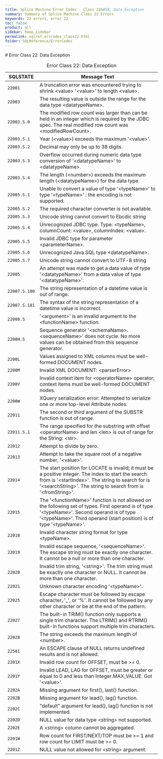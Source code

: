 ```yaml
---
title: Splice Machine Error Codes - Class 22&#58; Data Exception
summary: Summary of Splice Machine Class 22 Errors
keywords: 22 errors, error 22
toc: false
product: all
sidebar: home_sidebar
permalink: sqlref_errcodes_class22.html
folder: SQLReference/ErrorCodes
---
```

<section>
<div class="TopicContent" data-swiftype-index="true" markdown="1">
# Error Class 22: Data Exception

<table>
    <caption>Error Class 22: Data Exception</caption>
    <thead>
        <tr>
            <th>SQLSTATE</th>
            <th>Message Text</th>
        </tr>
    </thead>
    <tbody>
        <tr>
            <td><code>22001</code></td>
            <td>A truncation error was encountered trying to shrink <span class="VarName">&lt;value&gt;</span> '<span class="VarName">&lt;value&gt;</span>' to length <span class="VarName">&lt;value&gt;</span>.</td>
        </tr>
        <tr>
            <td><code>22003</code></td>
            <td>The resulting value is outside the range for the data type <span class="VarName">&lt;datatypeName&gt;</span>.</td>
        </tr>
        <tr>
            <td><code>22003.S.0</code></td>
            <td>The modified row count was larger than can be held in an integer which is required by the JDBC spec. The real modified row count was <span class="VarName">&lt;modifiedRowCount&gt;</span>.</td>
        </tr>
        <tr>
            <td><code>22003.S.1</code></td>
            <td>Year (<span class="VarName">&lt;value&gt;</span>) exceeds the maximum '<span class="VarName">&lt;value&gt;</span>'.</td>
        </tr>
        <tr>
            <td><code>22003.S.2</code></td>
            <td>Decimal may only be up to 38 digits.</td>
        </tr>
        <tr>
            <td><code>22003.S.3</code></td>
            <td>Overflow occurred during numeric data type conversion of '<span class="VarName">&lt;datatypeName&gt;</span>' to <span class="VarName">&lt;datatypeName&gt;</span>.</td>
        </tr>
        <tr>
            <td><code>22003.S.4</code></td>
            <td>The length (<span class="VarName">&lt;number&gt;</span>) exceeds the maximum length (<span class="VarName">&lt;datatypeName&gt;</span>) for the data type.</td>
        </tr>
        <tr>
            <td><code>22005.S.1</code></td>
            <td>Unable to convert a value of type '<span class="VarName">&lt;typeName&gt;</span>' to type '<span class="VarName">&lt;typeName&gt;</span>' : the encoding is not supported.</td>
        </tr>
        <tr>
            <td><code>22005.S.2</code></td>
            <td>The required character converter is not available.</td>
        </tr>
        <tr>
            <td><code>22005.S.3</code></td>
            <td>Unicode string cannot convert to Ebcdic string</td>
        </tr>
        <tr>
            <td><code>22005.S.4</code></td>
            <td>Unrecognized JDBC type. Type: <span class="VarName">&lt;typeName&gt;</span>, columnCount: <span class="VarName">&lt;value&gt;</span>, columnIndex: <span class="VarName">&lt;value&gt;</span>.</td>
        </tr>
        <tr>
            <td><code>22005.S.5</code></td>
            <td>Invalid JDBC type for parameter <span class="VarName">&lt;parameterName&gt;</span>.</td>
        </tr>
        <tr>
            <td><code>22005.S.6</code></td>
            <td>Unrecognized Java SQL type <span class="VarName">&lt;datatypeName&gt;</span>.</td>
        </tr>
        <tr>
            <td><code>22005.S.7</code></td>
            <td>Unicode string cannot convert to UTF-8 string</td>
        </tr>
        <tr>
            <td><code>22005</code></td>
            <td>An attempt was made to get a data value of type '<span class="VarName">&lt;datatypeName&gt;</span>' from a data value of type '<span class="VarName">&lt;datatypeName&gt;</span>'.</td>
        </tr>
        <tr>
            <td><code>22007.S.180</code></td>
            <td>The string representation of a datetime value is out of range.</td>
        </tr>
        <tr>
            <td><code>22007.S.181</code></td>
            <td>The syntax of the string representation of a datetime value is incorrect.</td>
        </tr>
        <tr>
            <td><code>22008.S</code></td>
            <td>'<span class="VarName">&lt;argument&gt;</span>' is an invalid argument to the <span class="VarName">&lt;functionName&gt;</span> function.</td>
        </tr>
        <tr>
            <td><code>2200H.S</code></td>
            <td>Sequence generator '<span class="VarName">&lt;schemaName&gt;</span>.<span class="VarName">&lt;sequenceName&gt;</span>' does not cycle. No more values can be obtained from this sequence generator.</td>
        </tr>
        <tr>
            <td><code>2200L</code></td>
            <td>Values assigned to XML columns must be well-formed DOCUMENT nodes.</td>
        </tr>
        <tr>
            <td><code>2200M</code></td>
            <td>Invalid XML DOCUMENT: <span class="VarName">&lt;parserError&gt;</span></td>
        </tr>
        <tr>
            <td><code>2200V</code></td>
            <td>Invalid context item for <span class="VarName">&lt;operatorName&gt;</span> operator; context items must be well-formed DOCUMENT nodes.</td>
        </tr>
        <tr>
            <td><code>2200W</code></td>
            <td>XQuery serialization error: Attempted to serialize one or more top-level Attribute nodes.</td>
        </tr>
        <tr>
            <td><code>22011</code></td>
            <td>The second or third argument of the SUBSTR function is out of range.</td>
        </tr>
        <tr>
            <td><code>22011.S.1</code></td>
            <td>The range specified for the substring with offset <span class="VarName">&lt;operatorName&gt;</span> and len <span class="VarName">&lt;len&gt;</span> is out of range for the String: <span class="VarName">&lt;str&gt;</span>.</td>
        </tr>
        <tr>
            <td><code>22012</code></td>
            <td>Attempt to divide by zero.</td>
        </tr>
        <tr>
            <td><code>22013</code></td>
            <td>Attempt to take the square root of a negative number, '<span class="VarName">&lt;value&gt;</span>'.</td>
        </tr>
        <tr>
            <td><code>22014</code></td>
            <td>The start position for LOCATE is invalid; it must be a positive integer. The index  to start the search from is '<span class="VarName">&lt;startIndex&gt;</span>'.  The string to search for is '<span class="VarName">&lt;searchString&gt;</span>'.  The string to search from is '<span class="VarName">&lt;fromString&gt;</span>'. </td>
        </tr>
        <tr>
            <td><code>22015</code></td>
            <td>The '<span class="VarName">&lt;functionName&gt;</span>' function is not allowed on the following set of types.  First operand is of type '<span class="VarName">&lt;typeName&gt;</span>'.  Second operand is of type '<span class="VarName">&lt;typeName&gt;</span>'.  Third operand (start position) is of type '<span class="VarName">&lt;typeName&gt;</span>'.</td>
        </tr>
        <tr>
            <td><code>22018</code></td>
            <td>Invalid character string format for type <span class="VarName">&lt;typeName&gt;</span>.</td>
        </tr>
        <tr>
            <td><code>22019</code></td>
            <td>Invalid escape sequence, '<span class="VarName">&lt;sequenceName&gt;</span>'. The escape string must be exactly one character. It cannot be a null or more than one character.</td>
        </tr>
        <tr>
            <td><code>22020</code></td>
            <td>Invalid trim string, '<span class="VarName">&lt;string&gt;</span>'. The trim string must be exactly one character or NULL. It cannot be more than one character.</td>
        </tr>
        <tr>
            <td><code>22021</code></td>
            <td>Unknown character encoding '<span class="VarName">&lt;typeName&gt;</span>'.</td>
        </tr>
        <tr>
            <td><code>22025</code></td>
            <td>Escape character must be followed by escape character, '_', or '%'. It cannot be followed by any other character or be at the end of the pattern.</td>
        </tr>
        <tr>
            <td><code>22027</code></td>
            <td>The built-in TRIM() function only supports a single trim character.  The LTRIM() and RTRIM() built-in functions support multiple trim characters.</td>
        </tr>
        <tr>
            <td><code>22028</code></td>
            <td>The string exceeds the maximum length of <span class="VarName">&lt;number&gt;</span>.</td>
        </tr>
        <tr>
            <td><code>22501</code></td>
            <td>An ESCAPE clause of NULL returns undefined results and is not allowed.</td>
        </tr>
        <tr>
            <td><code>2201X</code></td>
            <td>Invalid row count for OFFSET, must be &gt;= 0.</td>
        </tr>
        <tr>
            <td><code>2201Y</code></td>
            <td>Invalid LEAD, LAG for OFFSET, must be greater or equal to 0 and less than Integer.MAX_VALUE. Got '<span class="VarName">&lt;value&gt;</span>'.</td>
        </tr>
        <tr>
            <td><code>2202A</code></td>
            <td>Missing argument for first(), last() function.</td>
        </tr>
        <tr>
            <td><code>2202B</code></td>
            <td>Missing argument for lead(), lag() function.</td>
        </tr>
        <tr>
            <td><code>2202C</code></td>
            <td>"default" argument for lead(), lag() function is not implemented.</td>
        </tr>
        <tr>
            <td><code>2202D</code></td>
            <td>NULL value for data type <span class="VarName">&lt;string&gt;</span> not supported.</td>
        </tr>
        <tr>
            <td><code>2202E</code></td>
            <td>A <span class="VarName">&lt;string&gt;</span> column cannot be aggregated.</td>
        </tr>
        <tr>
            <td><code>2201W</code></td>
            <td>Row count for FIRST/NEXT/TOP must be &gt;= 1 and row count for LIMIT must be &gt;= 0.</td>
        </tr>
        <tr>
            <td><code>2201Z</code></td>
            <td>NULL value not allowed for <span class="VarName">&lt;string&gt;</span> argument.</td>
        </tr>
    </tbody>
</table>
</div>
</section>
